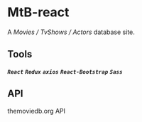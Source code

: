 # MtB-react
A *Movies / TvShows / Actors* database site.

## Tools
***`React`***   ***`Redux`***   ***`axios`***   ***`React-Bootstrap`***   ***`Sass`***

## API
themoviedb.org API
